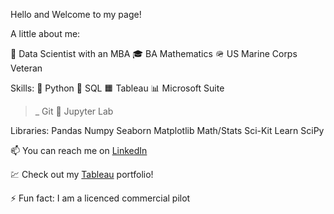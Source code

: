 Hello and Welcome to my page!

A little about me:

🌱 Data Scientist with an MBA
🎓 BA Mathematics
🪖 US Marine Corps Veteran

Skills:
🐍 Python
🎈 SQL
🟧 Tableau
📊 Microsoft Suite
>_ Git
📒 Jupyter Lab

Libraries:
Pandas
Numpy
Seaborn
Matplotlib
Math/Stats
Sci-Kit Learn
SciPy

📫 You can reach me on [LinkedIn](https://www.linkedin.com/in/jeffakinsmba/)

💹 Check out my [Tableau](https://public.tableau.com/app/profile/jeff.akins) portfolio!

⚡ Fun fact: I am a licenced commercial pilot
